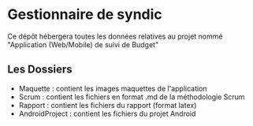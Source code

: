 # Gestionnaire de syndic
Ce dépôt hébergera toutes les données relatives au projet nommé "Application (Web/Mobile) de suivi de Budget"

## Les Dossiers
- Maquette :
contient les images maquettes de l'application
- Scrum :
contient les fichiers en format .md de la méthodologie Scrum
- Rapport :
contient les fichiers du rapport (format latex)
- AndroidProject :
contient les fichiers du projet Android
